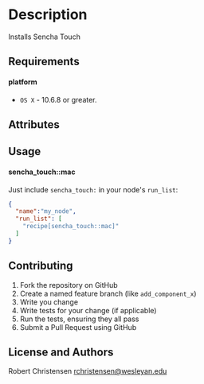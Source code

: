 Description
===========
Installs Sencha Touch

Requirements
------------
#### platform
- `OS X` - 10.6.8 or greater.

Attributes
----------

Usage
-----
#### sencha_touch::mac

Just include `sencha_touch:` in your node's `run_list`:

```json
{
  "name":"my_node",
  "run_list": [
    "recipe[sencha_touch::mac]"
  ]
}
```

Contributing
------------

1. Fork the repository on GitHub
2. Create a named feature branch (like `add_component_x`)
3. Write you change
4. Write tests for your change (if applicable)
5. Run the tests, ensuring they all pass
6. Submit a Pull Request using GitHub

License and Authors
-------------------
Robert Christensen <rchristensen@wesleyan.edu> 

